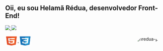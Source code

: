 ## Oii, eu sou Helamã Rédua, desenvolvedor Front-End!
<div align="left">
<a href="https://github.com/hredua">
  <img height="140em" src="https://github-readme-stats.vercel.app/api?username=hredua&show_icons=true&theme=nord&include_all_commits=true&count_private=true"/>
  <img height="140em" src="https://github-readme-stats.vercel.app/api/top-langs/?username=hredua&layout=compact&langs_count=7&theme=nord"/>
  </div>
  <div style="display: inline_block"><br>
  <img align="center" alt="hredua-HTML" height="30" width="40" src="https://raw.githubusercontent.com/devicons/devicon/master/icons/html5/html5-original.svg">
  <img align="center" alt="hredua-CSS" height="30" width="40" src="https://raw.githubusercontent.com/devicons/devicon/master/icons/css3/css3-original.svg">
  <img align="right" alt="hredua-pic" height="150" style="border-radius:50px;" src="https://media.discordapp.net/attachments/753315697312006241/910804687240974346/Webp.net-gifmaker.gif?width=676&height=676">
</div>
